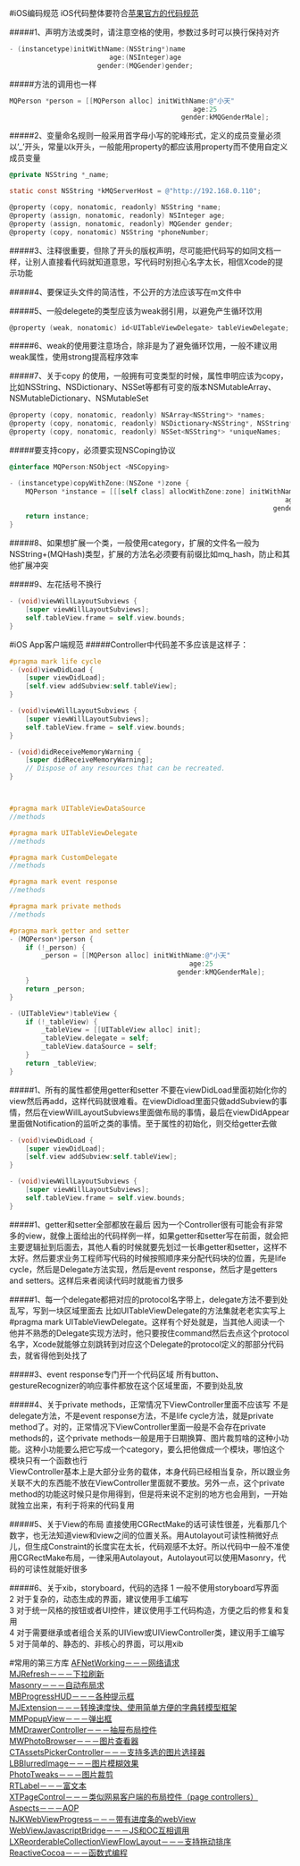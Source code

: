 #iOS编码规范
iOS代码整体要符合<a href="https://developer.apple.com/library/mac/documentation/Cocoa/Conceptual/CodingGuidelines/CodingGuidelines.html">苹果官方的代码规范</a><br>

#####1、声明方法或类时，请注意空格的使用，参数过多时可以换行保持对齐
```objective-c
- (instancetype)initWithName:(NSString*)name
                         age:(NSInteger)age
                      gender:(MQGender)gender;
```

#####方法的调用也一样<br>
```objective-c
MQPerson *person = [[MQPerson alloc] initWithName:@"小天"
                                              age:25
                                           gender:kMQGenderMale];
```

#####2、变量命名规则一般采用首字母小写的驼峰形式，定义的成员变量必须以’_’开头，常量以k开头，一般能用property的都应该用property而不使用自定义成员变量<br>
```objective-c
@private NSString *_name;

static const NSString *kMQServerHost = @"http://192.168.0.110";

@property (copy, nonatomic, readonly) NSString *name;
@property (assign, nonatomic, readonly) NSInteger age;
@property (assign, nonatomic, readonly) MQGender gender;
@property (copy, nonatomic) NSString *phoneNumber;

```
#####3、注释很重要，但除了开头的版权声明，尽可能把代码写的如同文档一样，让别人直接看代码就知道意思，写代码时别担心名字太长，相信Xcode的提示功能<br>

#####4、要保证头文件的简洁性，不公开的方法应该写在m文件中<br>

#####5、一般delegete的类型应该为weak弱引用，以避免产生循环饮用<br>
```objective-c
@property (weak, nonatomic) id<UITableViewDelegate> tableViewDelegate;
```
#####6、weak的使用要注意场合，除非是为了避免循环饮用，一般不建议用weak属性，使用strong提高程序效率<br>

#####7、关于copy 的使用，一般拥有可变类型的时候，属性申明应该为copy，比如NSString、NSDictionary、NSSet等都有可变的版本NSMutableArray、NSMutableDictionary、NSMutableSet<br>
```objective-c
@property (copy, nonatomic, readonly) NSArray<NSString*> *names;
@property (copy, nonatomic, readonly) NSDictionary<NSString*, NSString*> *namePhoneNumberPairs;
@property (copy, nonatomic, readonly) NSSet<NSString*> *uniqueNames;
```
#####要支持copy，必须要实现NSCoping协议<br>
```objective-c
@interface MQPerson:NSObject <NSCopying>

- (instancetype)copyWithZone:(NSZone *)zone {
    MQPerson *instance = [[[self class] allocWithZone:zone] initWithName:self.name
                                                                     age:self.age
                                                                  gender:self.gender];
    return instance;
}
```
#####8、如果想扩展一个类，一般使用category，扩展的文件名一般为NSString+(MQHash)类型，扩展的方法名必须要有前缀比如mq_hash，防止和其他扩展冲突<br>

#####9、左花括号不换行<br>
```objective-c
- (void)viewWillLayoutSubviews {
    [super viewWillLayoutSubviews];
    self.tableView.frame = self.view.bounds;
}
```

#iOS App客户端规范
#####Controller中代码差不多应该是这样子：<br>
```objective-c
#pragma mark life cycle
- (void)viewDidLoad {
    [super viewDidLoad];
    [self.view addSubview:self.tableView];
}

- (void)viewWillLayoutSubviews {
    [super viewWillLayoutSubviews];
    self.tableView.frame = self.view.bounds;
}

- (void)didReceiveMemoryWarning {
    [super didReceiveMemoryWarning];
    // Dispose of any resources that can be recreated.
}



#pragma mark UITableViewDataSource
//methods

#pragma mark UITableViewDelegate
//methods

#pragma mark CustomDelegate
//methods

#pragma mark event response
//methods

#pragma mark private methods
//methods

#pragma mark getter and setter
- (MQPerson*)person {
    if (!_person) {
        _person = [[MQPerson alloc] initWithName:@"小天"
                                             age:25
                                          gender:kMQGenderMale];
    }
    return _person;
}

- (UITableView*)tableView {
    if (!_tableView) {
        _tableView = [[UITableView alloc] init];
        _tableView.delegate = self;
        _tableView.dataSource = self;
    }
    return _tableView;
}

```
#####1、所有的属性都使用getter和setter
不要在viewDidLoad里面初始化你的view然后再add，这样代码就很难看。在viewDidload里面只做addSubview的事情，然后在viewWillLayoutSubviews里面做布局的事情，最后在viewDidAppear里面做Notification的监听之类的事情。至于属性的初始化，则交给getter去做<br>
```objective-c
- (void)viewDidLoad {
    [super viewDidLoad];
    [self.view addSubview:self.tableView];
}

- (void)viewWillLayoutSubviews {
    [super viewWillLayoutSubviews];
    self.tableView.frame = self.view.bounds;
}
```
#####1、getter和setter全部都放在最后
因为一个Controller很有可能会有非常多的view，就像上面给出的代码样例一样，如果getter和setter写在前面，就会把主要逻辑扯到后面去，其他人看的时候就要先划过一长串getter和setter，这样不太好。然后要求业务工程师写代码的时候按照顺序来分配代码块的位置，先是life cycle，然后是Delegate方法实现，然后是event response，然后才是getters and setters。这样后来者阅读代码时就能省力很多<br>

#####1、每一个delegate都把对应的protocol名字带上，delegate方法不要到处乱写，写到一块区域里面去
比如UITableViewDelegate的方法集就老老实实写上#pragma mark  UITableViewDelegate。这样有个好处就是，当其他人阅读一个他并不熟悉的Delegate实现方法时，他只要按住command然后去点这个protocol名字，Xcode就能够立刻跳转到对应这个Delegate的protocol定义的那部分代码去，就省得他到处找了<br>

#####3、event response专门开一个代码区域
所有button、gestureRecognizer的响应事件都放在这个区域里面，不要到处乱放<br>

#####4、关于private methods，正常情况下ViewController里面不应该写
不是delegate方法，不是event response方法，不是life cycle方法，就是private method了。对的，正常情况下ViewController里面一般是不会存在private methods的，这个private methods一般是用于日期换算、图片裁剪啥的这种小功能。这种小功能要么把它写成一个category，要么把他做成一个模块，哪怕这个模块只有一个函数也行<br>
ViewController基本上是大部分业务的载体，本身代码已经相当复杂，所以跟业务关联不大的东西能不放在ViewController里面就不要放。另外一点，这个private method的功能这时候只是你用得到，但是将来说不定别的地方也会用到，一开始就独立出来，有利于将来的代码复用<br>

#####5、关于View的布局
直接使用CGRectMake的话可读性很差，光看那几个数字，也无法知道view和view之间的位置关系。用Autolayout可读性稍微好点儿，但生成Constraint的长度实在太长，代码观感不太好。所以代码中一般不准使用CGRectMake布局，一律采用Autolayout，Autolayout可以使用Masonry，代码的可读性就能好很多<br>

#####6、关于xib，storyboard，代码的选择
1 一般不使用storyboard写界面<br>
2 对于复杂的，动态生成的界面，建议使用手工编写<br>
3 对于统一风格的按钮或者UI控件，建议使用手工代码构造，方便之后的修复和复用<br>
4 对于需要继承或者组合关系的UIView或UIViewController类，建议用手工编写<br>
5 对于简单的、静态的、非核心的界面，可以用xib<br>

#常用的第三方库
<a href="https://github.com/AFNetworking/AFNetworking">AFNetWorking－－－网络请求</a><br>
<a href="https://github.com/CoderMJLee/MJRefresh">MJRefresh－－－下拉刷新</a><br>
<a href="https://github.com/SnapKit/Masonry">Masonry－－－自动布局求</a><br>
<a href="https://github.com/jdg/MBProgressHUD">MBProgressHUD－－－各种提示框</a><br>
<a href="https://github.com/CoderMJLee/MJExtension">MJExtension－－－转换速度快、使用简单方便的字典转模型框架</a><br>
<a href="https://github.com/adad184/MMPopupView">MMPopupView－－－弹出框</a><br>
<a href="https://github.com/mutualmobile/MMDrawerController">MMDrawerController－－－抽屉布局控件</a><br>
<a href="https://github.com/mwaterfall/MWPhotoBrowser">MWPhotoBrowser－－－图片查看器</a><br>
<a href="https://github.com/chiunam/CTAssetsPickerController">CTAssetsPickerController－－－支持多选的图片选择器</a><br>
<a href="https://github.com/lukabernardi/LBBlurredImage">LBBlurredImage－－－图片模糊效果</a><br>
<a href="https://github.com/itouch2/PhotoTweaks">PhotoTweaks－－－图片裁剪</a><br>
<a href="https://github.com/honcheng/RTLabel">RTLabel－－－富文本</a><br>
<a href="https://github.com/imchenglibin/XTPageControl">XTPageControl－－－类似网易客户端的布局控件（page controllers）</a><br>
<a href="https://github.com/steipete/Aspects">Aspects－－－AOP</a><br>
<a href="https://github.com/ninjinkun/NJKWebViewProgress">NJKWebViewProgress－－－带有进度条的webView</a><br>
<a href="https://github.com/marcuswestin/WebViewJavascriptBridge">WebViewJavascriptBridge－－－JS和OC互相调用</a><br>
<a href="https://github.com/lxcid/LXReorderableCollectionViewFlowLayout">LXReorderableCollectionViewFlowLayout－－－支持拖动排序</a><br>
<a href="https://github.com/ReactiveCocoa/ReactiveCocoa">ReactiveCocoa－－－函数式编程</a><br>


